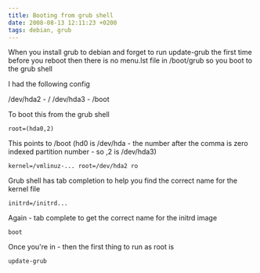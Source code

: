 ```yaml
---
title: Booting from grub shell
date: 2008-08-13 12:11:23 +0200
tags: debian, grub
---
```


When you install grub to debian and forget to run update-grub the first time before you reboot then there is no menu.lst file in /boot/grub so you boot to the grub shell

I had the following config

/dev/hda2 - /
/dev/hda3 - /boot

To boot this from the grub shell

    root=(hda0,2)

This points to /boot (hd0 is /dev/hda - the number after the comma is zero indexed partition number - so ,2 is /dev/hda3)

    kernel=/vmlinuz-... root=/dev/hda2 ro

Grub shell has tab completion to help you find the correct name for the kernel file

    initrd=/initrd...

Again - tab complete to get the correct name for the initrd image

    boot

Once you're in - then the first thing to run as root is

    update-grub
